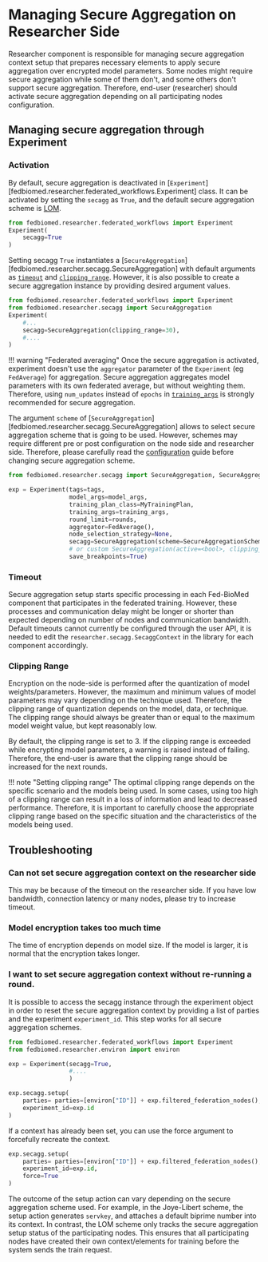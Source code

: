 # Managing Secure Aggregation on Researcher Side

Researcher component is responsible for managing secure aggregation context setup that prepares necessary elements to apply secure aggregation over encrypted model parameters. Some nodes might require secure aggregation while some of them don't, and some others don't support secure aggregation. Therefore, end-user (researcher) should activate secure aggregation depending on all participating nodes configuration.


## Managing secure aggregation through Experiment

### Activation

By default, secure aggregation is deactivated in [`Experiment`][fedbiomed.researcher.federated_workflows.Experiment] class. It can
be activated by setting the `secagg` as `True`, and the default secure aggregation scheme is [LOM](./introduction.md#low-overhead-masking-lom).

```python
from fedbiomed.researcher.federated_workflows import Experiment
Experiment(
    secagg=True
)
```

Setting secagg `True` instantiates a [`SecureAggregation`][fedbiomed.researcher.secagg.SecureAggregation]
with default arguments as [`timeout`](#timeout) and [`clipping_range`](#clipping-range).  However, it is also possible
to create a secure aggregation instance by providing desired argument values.

```python
from fedbiomed.researcher.federated_workflows import Experiment
from fedbiomed.researcher.secagg import SecureAggregation
Experiment(
    #...
    secagg=SecureAggregation(clipping_range=30),
    #....
)
```

!!! warning "Federated averaging"
    Once the secure aggregation is activated, experiment doesn't use the `aggregator` parameter of the `Experiment` (eg `FedAverage`) for aggregation.
    Secure aggregation aggregates model parameters with its own federated average, but without weighting them.
    Therefore, using `num_updates` instead of
    `epochs` in [`training_args`](../researcher/experiment.md#controlling-the-number-of-training-loop-iterations) is strongly recommended for secure aggregation.


The argument `scheme` of [`SecureAggregation`][fedbiomed.researcher.secagg.SecureAggregation] allows to select secure aggregation scheme that is going to be used. However, schemes may require different pre or post configuration on the node side and researcher side. Therefore,  please carefully read the [configuration](./configuration.md) guide before changing secure aggregation scheme.

```python
from fedbiomed.researcher.secagg import SecureAggregation, SecureAggregationSchemes

exp = Experiment(tags=tags,
                 model_args=model_args,
                 training_plan_class=MyTrainingPlan,
                 training_args=training_args,
                 round_limit=rounds,
                 aggregator=FedAverage(),
                 node_selection_strategy=None,
                 secagg=SecureAggregation(scheme=SecureAggregationSchemes.JOYE_LIBERT),
                 # or custom SecureAggregation(active=<bool>, clipping_range=<int>)
                 save_breakpoints=True)

```

### Timeout

Secure aggregation setup starts specific processing in each Fed-BioMed component that participates in the federated training.
However, these processes and communication delay might be longer or shorter than expected depending on number of
nodes and communication bandwidth. Default timeouts cannot currently be configured through the user API, it is needed to edit the `researcher.secagg.SecaggContext` in the library for each component accordingly.

### Clipping Range

Encryption on the node-side is performed after the quantization of model weights/parameters. However, the maximum
and minimum values of model parameters may vary depending on the technique used. Therefore, the clipping range of
quantization depends on the model, data, or technique. The clipping range should always be greater than or equal to
the maximum model weight value, but kept reasonably low.

By default, the clipping range is set to 3. If the clipping range is exceeded while encrypting model parameters,
a warning is raised instead of failing. Therefore, the end-user is aware that the clipping range should
be increased for the next rounds.


!!! note "Setting clipping range"
    The optimal clipping range depends on the specific scenario and the models being used. In some cases, using too
    high of a clipping range can result in a loss of information and lead to decreased performance. Therefore, it is
    important to carefully choose the appropriate clipping range based on the specific situation and the characteristics
    of the models being used.



## Troubleshooting

### Can not set secure aggregation context on the researcher side

This may be because of the timeout on the researcher side. If you have low bandwidth, connection latency or
many nodes, please try to increase timeout.

### Model encryption takes too much time

The time of encryption depends on model size. If the model is larger, it is normal that the encryption
takes longer.

### I want to set secure aggregation context without re-running a round.

It is possible to access the secagg instance through the experiment object in order to reset the secure aggregation context by providing a list of parties and the experiment `experiment_id`. This step works for all secure aggregation schemes.

```python
from fedbiomed.researcher.federated_workflows import Experiment
from fedbiomed.researcher.environ import environ

exp = Experiment(secagg=True,
                 #....
                 )

exp.secagg.setup(
    parties= parties=[environ["ID"]] + exp.filtered_federation_nodes(),
    experiment_id=exp.id
)

```
If a context has already been set, you can use the force argument to forcefully recreate the context.
```python
exp.secagg.setup(
    parties= parties=[environ["ID"]] + exp.filtered_federation_nodes(),
    experiment_id=exp.id,
    force=True
)
```

The outcome of the setup action can vary depending on the secure aggregation scheme used. For example, in the Joye-Libert scheme, the setup action generates `servkey`, and attaches a default biprime number into its context. In contrast, the LOM scheme only tracks the secure aggregation setup status of the participating nodes. This ensures that all participating nodes have created their own context/elements for training before the system sends the train request.
